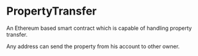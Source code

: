 # PropertyTransfer 
An Ethereum based smart contract which is capable of handling property transfer.

Any address can send the property from his account to other owner. 
